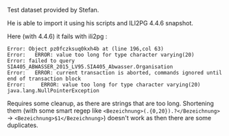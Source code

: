 Test dataset provided by Stefan.

He is able to import it using his scripts and ILI2PG 4.4.6 snapshot.

Here (with 4.4.6) it fails with ili2pg :
```
Error: Object pz0fczksuq0kxh4b at (line 196,col 63)
Error:   ERROR: value too long for type character varying(20)
Error: failed to query SIA405_ABWASSER_2015_LV95.SIA405_Abwasser.Organisation
Error:   ERROR: current transaction is aborted, commands ignored until end of transaction block
Error:     ERROR: value too long for type character varying(20)
java.lang.NullPointerException
```

Requires some cleanup, as there are strings that are too long. Shortening them (with some smart regep like
`<Bezeichnung>(.{0,20}).?</Bezeichnung>` -> `<Bezeichnung>$1</Bezeichnung>`) doesn't work as then there are some duplicates.
